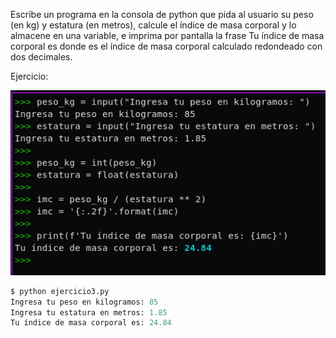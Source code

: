Escribe un programa en la consola de python que pida al usuario su peso (en kg)
y estatura (en metros), calcule el índice de masa corporal y lo almacene en una
variable, e imprima por pantalla la frase Tu índice de masa corporal es donde es
el índice de masa corporal calculado redondeado con dos decimales.

Ejercicio:

![](./ejercicio3.png)

```py
$ python ejercicio3.py
Ingresa tu peso en kilogramos: 85
Ingresa tu estatura en metros: 1.85
Tu índice de masa corporal es: 24.84
```
